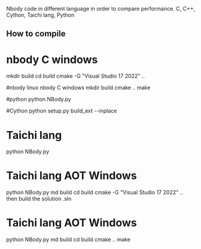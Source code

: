 Nbody code in different language in order to compare performance. C, C++, Cython, Taichi lang, Python 


## How to compile
# nbody C windows
mkdir build
cd build
cmake -G "Visual Studio 17 2022" ..

#nbody linux
nbody C windows
mkdir build
cmake ..
make

#python
python NBody.py

#Cython
python setup.py build_ext --inplace

# Taichi lang
python NBody.py

# Taichi lang AOT Windows
python NBody.py
md build
cd build
cmake -G "Visual Studio 17 2022" ..
then build the solution .sln

# Taichi lang AOT Windows
python NBody.py
md build
cd build
cmake ..
make
